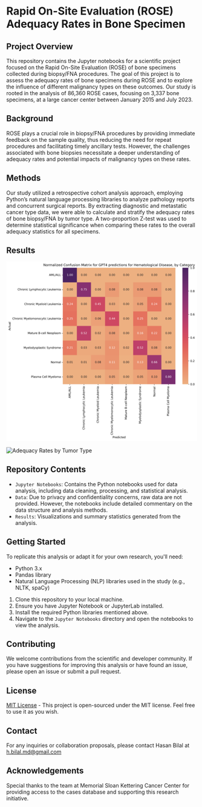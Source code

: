 # Rapid On-Site Evaluation (ROSE) Adequacy Rates in Bone Specimen

## Project Overview

This repository contains the Jupyter notebooks for a scientific project focused on the Rapid On-Site Evaluation (ROSE) of bone specimens collected during biopsy/FNA procedures. The goal of this project is to assess the adequacy rates of bone specimens during ROSE and to explore the influence of different malignancy types on these outcomes. Our study is rooted in the analysis of 86,360 ROSE cases, focusing on 3,337 bone specimens, at a large cancer center between January 2015 and July 2023.

## Background

ROSE plays a crucial role in biopsy/FNA procedures by providing immediate feedback on the sample quality, thus reducing the need for repeat procedures and facilitating timely ancillary tests. However, the challenges associated with bone biopsies necessitate a deeper understanding of adequacy rates and potential impacts of malignancy types on these rates.

## Methods

Our study utilized a retrospective cohort analysis approach, employing Python’s natural language processing libraries to analyze pathology reports and concurrent surgical reports. By extracting diagnostic and metastatic cancer type data, we were able to calculate and stratify the adequacy rates of bone biopsy/FNA by tumor type. A two-proportion Z-test was used to determine statistical significance when comparing these rates to the overall adequacy statistics for all specimens.

## Results
![Cases from ROSE to Final Surgical Diagnosis](https://github.com/hbilal-md/HemePath-GPT-4/blob/main/normalized_CM.png)

![Adequacy Rates by Tumor Type]()

## Repository Contents

- `Jupyter Notebooks`: Contains the Python notebooks used for data analysis, including data cleaning, processing, and statistical analysis.
- `Data`: Due to privacy and confidentiality concerns, raw data are not provided. However, the notebooks include detailed commentary on the data structure and analysis methods.
- `Results`: Visualizations and summary statistics generated from the analysis.

## Getting Started

To replicate this analysis or adapt it for your own research, you'll need:
- Python 3.x
- Pandas library
- Natural Language Processing (NLP) libraries used in the study (e.g., NLTK, spaCy)

1. Clone this repository to your local machine.
2. Ensure you have Jupyter Notebook or JupyterLab installed.
3. Install the required Python libraries mentioned above.
4. Navigate to the `Jupyter Notebooks` directory and open the notebooks to view the analysis.

## Contributing

We welcome contributions from the scientific and developer community. If you have suggestions for improving this analysis or have found an issue, please open an issue or submit a pull request.

## License

[MIT License](LICENSE.md) - This project is open-sourced under the MIT license. Feel free to use it as you wish.

## Contact

For any inquiries or collaboration proposals, please contact Hasan Bilal at h.bilal.md@gmail.com

## Acknowledgements

Special thanks to the team at Memorial Sloan Kettering Cancer Center for providing access to the cases database and supporting this research initiative.

